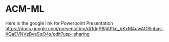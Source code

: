 # ACM-ML
Here is the google link for Powerpoint Presentation
https://docs.google.com/presentation/d/1dqPBljAPkc_bKxM4dwAGSInbas-XQaEVNVzBvaSqO4s/edit?usp=sharing
